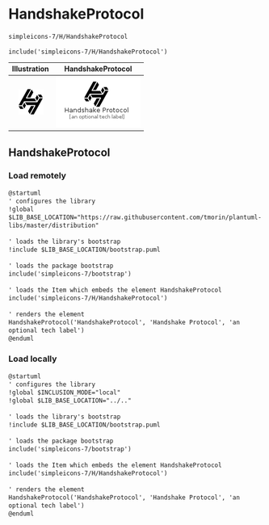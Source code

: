 # HandshakeProtocol


```text
simpleicons-7/H/HandshakeProtocol
```

```text
include('simpleicons-7/H/HandshakeProtocol')
```



| Illustration | HandshakeProtocol |
| :---: | :---: |
| ![illustration for Illustration](../../simpleicons-7/H/HandshakeProtocol.png) | ![illustration for HandshakeProtocol](../../simpleicons-7/H/HandshakeProtocol.Local.png) |




## HandshakeProtocol

### Load remotely
```plantuml
@startuml
' configures the library
!global $LIB_BASE_LOCATION="https://raw.githubusercontent.com/tmorin/plantuml-libs/master/distribution"

' loads the library's bootstrap
!include $LIB_BASE_LOCATION/bootstrap.puml

' loads the package bootstrap
include('simpleicons-7/bootstrap')

' loads the Item which embeds the element HandshakeProtocol
include('simpleicons-7/H/HandshakeProtocol')

' renders the element
HandshakeProtocol('HandshakeProtocol', 'Handshake Protocol', 'an optional tech label')
@enduml
```

### Load locally
```plantuml
@startuml
' configures the library
!global $INCLUSION_MODE="local"
!global $LIB_BASE_LOCATION="../.."

' loads the library's bootstrap
!include $LIB_BASE_LOCATION/bootstrap.puml

' loads the package bootstrap
include('simpleicons-7/bootstrap')

' loads the Item which embeds the element HandshakeProtocol
include('simpleicons-7/H/HandshakeProtocol')

' renders the element
HandshakeProtocol('HandshakeProtocol', 'Handshake Protocol', 'an optional tech label')
@enduml
```

